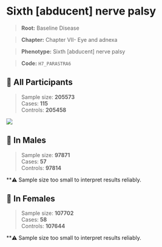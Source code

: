 # Sixth [abducent] nerve palsy

> **Root:** Baseline Disease  

> **Chapter:** Chapter VII- Eye and adnexa  

> **Phenotype:** Sixth [abducent] nerve palsy  

> **Code:** `H7_PARASTRA6`

## 🧪 All Participants  
> Sample size: **205573**  
> Cases: **115**  
> Controls: **205458**
<img src="/Disease/Figures/ALL/Incidence/H7_PARASTRA6.png"/>
<CsvTable src="/Disease_Data/ALL/Incidence/COX_H7_PARASTRA6.csv" label="🔍 View full results" />

## 👨 In Males  
> Sample size: **97871**  
> Cases: **57**  
> Controls: **97814**

**⚠️ Sample size too small to interpret results reliably.


## 👩 In Females  
> Sample size: **107702**  
> Cases: **58**  
> Controls: **107644**

**⚠️ Sample size too small to interpret results reliably.

